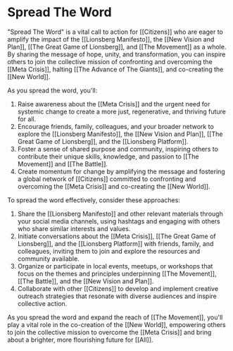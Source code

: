# Spread The Word

"Spread The Word" is a vital call to action for [[Citizens]] who are eager to amplify the impact of the [[Lionsberg Manifesto]], the [[New Vision and Plan]], [[The Great Game of Lionsberg]], and [[The Movement]] as a whole. By sharing the message of hope, unity, and transformation, you can inspire others to join the collective mission of confronting and overcoming the [[Meta Crisis]], halting [[The Advance of The Giants]], and co-creating the [[New World]].

As you spread the word, you'll:

1.  Raise awareness about the [[Meta Crisis]] and the urgent need for systemic change to create a more just, regenerative, and thriving future for all.
2.  Encourage friends, family, colleagues, and your broader network to explore the [[Lionsberg Manifesto]], the [[New Vision and Plan]], [[The Great Game of Lionsberg]], and the [[Lionsberg Platform]].
3.  Foster a sense of shared purpose and community, inspiring others to contribute their unique skills, knowledge, and passion to [[The Movement]] and [[The Battle]].
4.  Create momentum for change by amplifying the message and fostering a global network of [[Citizens]] committed to confronting and overcoming the [[Meta Crisis]] and co-creating the [[New World]].

To spread the word effectively, consider these approaches:

1.  Share the [[Lionsberg Manifesto]] and other relevant materials through your social media channels, using hashtags and engaging with others who share similar interests and values.
2.  Initiate conversations about the [[Meta Crisis]], [[The Great Game of Lionsberg]], and the [[Lionsberg Platform]] with friends, family, and colleagues, inviting them to join and explore the resources and community available.
3.  Organize or participate in local events, meetups, or workshops that focus on the themes and principles underpinning [[The Movement]], [[The Battle]], and the [[New Vision and Plan]]. 
4.  Collaborate with other [[Citizens]] to develop and implement creative outreach strategies that resonate with diverse audiences and inspire collective action.

As you spread the word and expand the reach of [[The Movement]], you'll play a vital role in the co-creation of the [[New World]], empowering others to join the collective mission to overcome the [[Meta Crisis]] and bring about a brighter, more flourishing future for [[All]].


